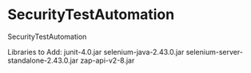 # SecurityTestAutomation
SecurityTestAutomation

Libraries to Add:
junit-4.0.jar
selenium-java-2.43.0.jar
selenium-server-standalone-2.43.0.jar
zap-api-v2-8.jar
